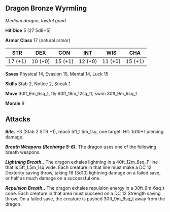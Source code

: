 ## Dragon Bronze Wyrmling

*Medium dragon, lawful good*

**Hit Dice** 5 (27 5d8+5)

**Armor Class** 17 (natural armor)

| STR     | DEX     | CON     | INT     | WIS     | CHA     |
|---------|---------|---------|---------|---------|---------|
| 17 (+1) | 10 (+0) | 15 (+1) | 12 (+0) | 11 (+0) | 15 (+1) |

**Saves** Physical 14, Evasion 15, Mental 14, Luck 15

**Skills** Stab 2, Notice 2, Sneak 1

**Move** 30ft\_9m\_6sq\_t, fly 60ft\_18m\_12sq\_tt, swim 30ft\_9m\_6sq\_t

**Morale** 9

## Attacks

***Bite.*** +3 (Stab 2 STR +1), reach 5ft\_1.5m\_1sq, one target. Hit: 1d10+1 piercing damage.

***Breath Weapons (Recharge 5-6).*** The dragon uses one of the following breath weapons.

***Lightning Breath..*** The dragon exhales lightning in a 40ft\_12m\_8sq\_F line that is 5ft\_1.5m\_1sq wide. Each creature in that line must make a DC 12 Dexterity saving throw, taking 16 (3d10) lightning damage on a failed save, or half as much damage on a successful one.

***Repulsion Breath..*** The dragon exhales repulsion energy in a 30ft\_9m\_6sq\_t cone. Each creature in that area must succeed on a DC 12 Strength saving throw. On a failed save, the creature is pushed 30ft\_9m\_6sq\_t away from the dragon.

